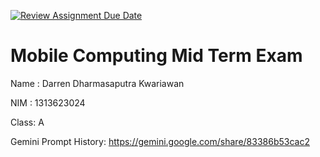 [![Review Assignment Due Date](https://classroom.github.com/assets/deadline-readme-button-22041afd0340ce965d47ae6ef1cefeee28c7c493a6346c4f15d667ab976d596c.svg)](https://classroom.github.com/a/T0qt99Uw)
# Mobile Computing Mid Term Exam
Name : Darren Dharmasaputra Kwariawan

NIM  : 1313623024

Class: A

Gemini Prompt History: https://gemini.google.com/share/83386b53cac2

